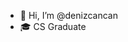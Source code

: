 - 👋 Hi, I’m @denizcancan
- 🎓 CS Graduate


<!---
denizcancan/denizcancan is a ✨ special ✨ repository because its `README.md` (this file) appears on your GitHub profile.
You can click the Preview link to take a look at your changes.
--->

